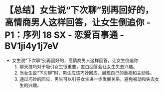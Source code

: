 # 【总结】女生说“下次聊”别再回好的，高情商男人这样回答，让女生倒追你 - P1：序列 18 SX - 恋爱百事通 - BV1ji4y1j7eV

-   女生说“下次聊”别再回好的，高情商男人这样回答，让女生倒追你
    1.  聊天技巧对于吸引女生很重要，直白回答会让女生失去兴趣。
    2.  当女生说“下次聊”时，男生应该巧妙回应，展现自己的重视和主动性。
    3.  通过巧妙的回应，男生可以引导女生进一步发展关系，避免被动和失去女生的兴趣。